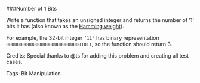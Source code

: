 ###Number of 1 Bits

Write a function that takes an unsigned integer and returns the number of ’1' bits it has (also known as the [Hamming weight](http://en.wikipedia.org/wiki/Hamming_weight)).

For example, the 32-bit integer `’11'` has binary representation `00000000000000000000000000001011`, so the function should return 3.

Credits:
Special thanks to @ts for adding this problem and creating all test cases.

Tags: Bit Manipulation
